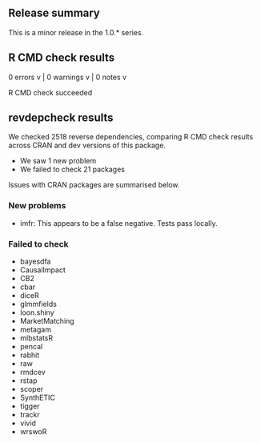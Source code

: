 ## Release summary

This is a minor release in the 1.0.* series.  

## R CMD check results

0 errors v | 0 warnings v | 0 notes v

R CMD check succeeded

## revdepcheck results

We checked 2518 reverse dependencies, comparing R CMD check results across CRAN and dev versions of this package.

 * We saw 1 new problem
 * We failed to check 21 packages

Issues with CRAN packages are summarised below.

### New problems

* imfr: This appears to be a false negative. Tests pass locally. 

### Failed to check

* bayesdfa      
* CausalImpact  
* CB2           
* cbar          
* diceR         
* glmmfields    
* loon.shiny    
* MarketMatching
* metagam       
* mlbstatsR     
* pencal        
* rabhit        
* raw           
* rmdcev        
* rstap         
* scoper        
* SynthETIC     
* tigger        
* trackr        
* vivid         
* wrswoR        
